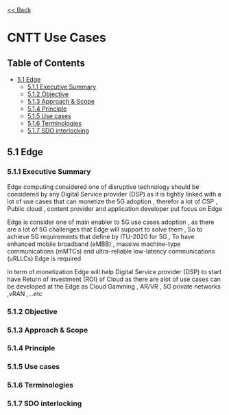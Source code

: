 [<< Back](https://cntt-n.github.io/CNTT/)
# CNTT Use Cases

## Table of Contents
 * [5.1 Edge](#5.1)
   * [5.1.1 Executive Summary](#5.1.1)
   * [5.1.2 Objective](#5.1.2)
   * [5.1.3 Approach & Scope](#5.1.3)
   * [5.1.4 Principle](#5.1.4)
   * [5.1.5 Use cases](#5.1.5)
   * [5.1.6 Terminologies](#5.1.6)
   * [5.1.7 SDO interlocking](#5.1.7)

   
<a name="5.1"></a>
## 5.1 Edge

<a name="5.1.1"></a>
### 5.1.1 Executive Summary

Edge computing considered one of disruptive  technology should be considered by any Digital Service provider (DSP) as it is tightly linked with a lot of use cases that can monetize the 5G adoption , therefor a lot of CSP , Public  cloud , content provider and application developer put focus on Edge 

Edge is consider one of main enabler to 5G use cases adoption  , as there are a lot of 5G challenges that Edge will support to solve them , So to achieve 5G requirements  that define by ITU-2020 for 5G , To have enhanced mobile broadband (eMBB) , massive machine-type communications (mMTCs) and ultra-reliable low-latency communications (uRLLCs) Edge is required 


In term of monetization Edge will help Digital Service provider (DSP) to start have Return of investment (ROI) of Cloud as there are 
alot of use cases can be developed at the Edge as Cloud Gamming , AR/VR , 5G private networks ,vRAN ,...etc




<a name="5.1.2"></a>
### 5.1.2 Objective

<a name="5.1.3"></a>
### 5.1.3 Approach & Scope

<a name="5.1.4"></a>
### 5.1.4 Principle

<a name="5.1.5"></a>
### 5.1.5 Use cases

<a name="5.1.6"></a>
### 5.1.6 Terminologies

<a name="5.1.7"></a>
### 5.1.7 SDO interlocking
